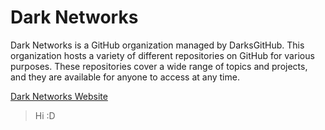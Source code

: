 # Dark Networks

Dark Networks is a GitHub organization managed by DarksGitHub. This organization hosts a variety of different repositories on GitHub for various purposes. These repositories cover a wide range of topics and projects, and they are available for anyone to access at any time.


[Dark Networks Website](https://darknetworks.github.io)

> Hi :D
